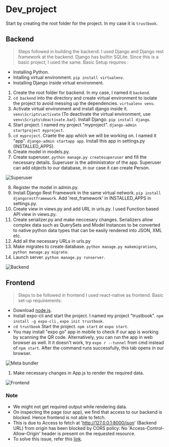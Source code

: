 # **Dev_project**

Start by creating the root folder for the project. In my case it is ```trustbook```.

## **Backend**
>Steps followed in building the backend:
I used Django and Django rest framework at the backend. Django has builtin SQLite. Since this is a basic project, I used the same.
Basic Setup requires : 
- Installing Python.
- Intalling virtual environment. ```pip install virtualenv```.
- Installing Django inside virtual environment.


1. Create the root folder for backend. In my case, I named it ```backend```.
2. ```cd backend``` into the directory and create virtual environment to isolate the project to avoid messing up the dependencies. ```virtualenv venv```.
3. Activate virtual environment and install django inside it. ```venv\Scripts\activate``` (To deactivate the virtual environment, use ```venv\Scripts\deactivate.bat```). Install Django. ```pip install django```.
4. Start project. I named my project "myproject". ```django-admin startproject myproject```.
5. ```cd myproject```. Craete the app which we will be working on. I named it "app". ```django-admin startapp app```.  Install this app in settings.py (INSTALLED_APPS).
6. Create model in models.py.
7. Create superuser. ```python manage.py createsuperuser``` and fill the necessary details. Superuser is the administrator of the app.
Superuser can add objects to our database, in our case it can create Person.

![Superuser](https://drive.google.com/uc?export=view&id=1oFSqdHJxrMecAs6oPkb78JE4ZI2BJlWu)

8. Register the model in admin.py.
9. Install Django Rest Framework in the same virtual network. ```pip install djangorestframework```. Add 'rest_framework' in INSTALLED_APPS in settings.py.
10. Create view in views.py and add URL in urls.py. I used Function based API view in views.py.
11. Create serializer.py and make neccesary changes. Serializers allow complex data such as QuerySets and Model Instances to be converted to native python data types that can be easily rendered into JSON, XML etc.
12. Add all the necessary URLs in urls.py
13. Make migrates to create database. ```python manage.py makemigrations```, ```python manage.py migrate```.
14. Launch server. ```python manage.py runserver```.

![Backend](https://drive.google.com/uc?export=view&id=1pNqvUfXtbYKQQD10x6ZCbrwfw1FBUJlG)

## **Frontend**
> Steps to be followed in frontend
I used react-native as frontend.
Basic set-up requirements:
- Download [node.js](https://nodejs.org/en/download/).
- Install expo-cli and start the project. I named my project "trustbook". ```npm install -g expo-cli``` , ```expo init trustbook```.
- ```cd trustbook``` Start the project. ```npm start``` or ```expo start```.
- You may install "expo go" app in mobile to check if our app is working by scanning the QR code. Alternatively, you can run the app in web browser as well. It it doesn't work, try ```expo r --tunnel``` from cmd instead of ```npm start```. After the command runs successfully, this tab opens in our browser.

![Meta bundler](https://drive.google.com/uc?export=view&id=1HFzeLZOc2euxBYnl_TL3Lq7KanKmTX1S)

1. Make necessary changes in App.js to render the required data.

![Frontend](https://drive.google.com/uc?export=view&id=1mAqIjEpGnrn3sxSpGsS4nUwulwT7Rzn9)

### Note

- We might not get required output while rendering data. 
- On inspecting the page (our app), we find that access to our backend is blocked. Hence frontend is not able to fetch. 
- This is due to Access to fetch at 'http://127.0.0.1:8000/json' (Backend URL) from origin  has been blocked by CORS policy: No 'Access-Control-Allow-Origin' header is present on the requested resource.
- To solve this issue, refer this [link](https://dzone.com/articles/how-to-fix-django-cors-error).
